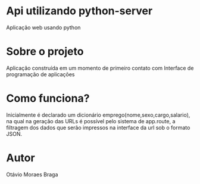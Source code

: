 # Api utilizando python-server
Aplicação web usando python

# Sobre o projeto
Aplicação construída em um momento de primeiro contato com Interface de programação de aplicações

# Como funciona?
Inicialmente é declarado um dicionário emprego(nome,sexo,cargo,salario), na qual na geração das URLs é possível pelo sistema de app.route, a filtragem dos dados que serão impressos na interface da url sob o formato JSON.


# Autor
Otávio Moraes Braga
